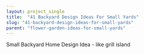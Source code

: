 ```yaml
---
layout: project_single
title:  "41 Backyard Design Ideas For Small Yards"
slug: "41-backyard-design-ideas-for-small-yards"
parent: "flower-garden-ideas-for-small-yards"
---
```

Small Backyard Home Design Idea - like grill island
